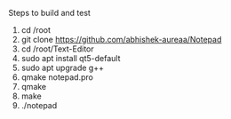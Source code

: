 Steps to build and test

1) cd /root
2) git clone https://github.com/abhishek-aureaa/Notepad
3) cd /root/Text-Editor
4) sudo apt install qt5-default
5) sudo apt upgrade g++
6) qmake notepad.pro
7) qmake
8) make
9) ./notepad



